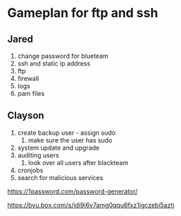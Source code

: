 # Gameplan for ftp and ssh

## Jared 
1. change password for blueteam 
2. ssh and static ip address
3. ftp
4. firewall 
5. logs 
6. pam files 
## Clayson 
1. create backup user - assign sudo 
    1. make sure the user has sudo 
2. system update and upgrade
3. auditing users 
    1. look over all users after blackteam
4. cronjobs 
5. search for malicious services 

https://1password.com/password-generator/ 

https://byu.box.com/s/jdi9i6v7amg0qqu6fxz1igczebi5aztj